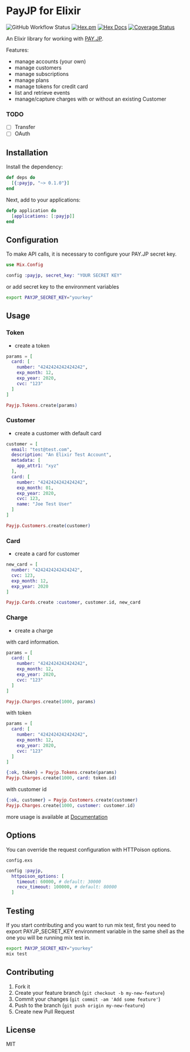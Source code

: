 # PayJP for Elixir

![GitHub Workflow Status](https://img.shields.io/github/workflow/status/shufo/payjp-elixir/CI)
[![Hex.pm](https://img.shields.io/hexpm/v/payjp.svg)](https://hex.pm/packages/payjp)
[![Hex Docs](https://img.shields.io/badge/hex-docs-9768d1.svg)](https://hexdocs.pm/payjp)
[![Coverage Status](https://coveralls.io/repos/github/shufo/payjp-elixir/badge.svg?branch=master)](https://coveralls.io/github/shufo/payjp-elixir?branch=master)

An Elixir library for working with [PAY.JP](https://pay.jp/).

Features:

* manage accounts (your own)
* manage customers
* manage subscriptions
* manage plans
* manage tokens for credit card
* list and retrieve events
* manage/capture charges with or without an existing Customer

### TODO

- [ ] Transfer
- [ ] OAuth

## Installation

Install the dependency:

```elixir
def deps do
  [{:payjp, "~> 0.1.0"}]
end
```

Next, add to your applications:

```ex
defp application do
  [applications: [:payjp]]
end
```

## Configuration

To make API calls, it is necessary to configure your PAY.JP secret key.

```elixir
use Mix.Config

config :payjp, secret_key: "YOUR SECRET KEY"
```

or add secret key to the environment variables

```bash
export PAYJP_SECRET_KEY="yourkey"
```

## Usage

### Token

- create a token

```elixir
params = [
  card: [
    number: "4242424242424242",
    exp_month: 12,
    exp_year: 2020,
    cvc: "123"
  ]
]

Payjp.Tokens.create(params)
```

### Customer

- create a customer with default card

```elixir
customer = [
  email: "test@test.com",
  description: "An Elixir Test Account",
  metadata: [
    app_attr1: "xyz"
  ],
  card: [
    number: "4242424242424242",
    exp_month: 01,
    exp_year: 2020,
    cvc: 123,
    name: "Joe Test User"
  ]
]

Payjp.Customers.create(customer)
```

### Card

- create a card for customer

```elixir
new_card = [
  number: "4242424242424242",
  cvc: 123,
  exp_month: 12,
  exp_year: 2020
]

Payjp.Cards.create :customer, customer.id, new_card
```

### Charge

- create a charge

with card information.

```elixir
params = [
  card: [
    number: "4242424242424242",
    exp_month: 12,
    exp_year: 2020,
    cvc: "123"
  ]
]

Payjp.Charges.create(1000, params)
```

with token

```elixir
params = [
  card: [
    number: "4242424242424242",
    exp_month: 12,
    exp_year: 2020,
    cvc: "123"
  ]
]

{:ok, token} = Payjp.Tokens.create(params)
Payjp.Charges.create(1000, card: token.id)
```

with customer id

```elixir
{:ok, customer} = Payjp.Customers.create(customer)
Payjp.Charges.create(1000, customer: customer.id)
```

more usage is available at [Documentation](https://hexdocs.pm/payjp/)

## Options

You can override the request configuration with HTTPoison options.

`config.exs`

```elixir
config :payjp,
  httpoison_options: [
    timeout: 60000, # default: 30000
    recv_timeout: 100000, # default: 80000
  ]
```

## Testing
If you start contributing and you want to run mix test, first you need to export PAYJP_SECRET_KEY environment variable in the same shell as the one you will be running mix test in.

```bash
export PAYJP_SECRET_KEY="yourkey"
mix test
```

## Contributing

1. Fork it
2. Create your feature branch (`git checkout -b my-new-feature`)
3. Commit your changes (`git commit -am 'Add some feature'`)
4. Push to the branch (`git push origin my-new-feature`)
5. Create new Pull Request

## License

MIT
